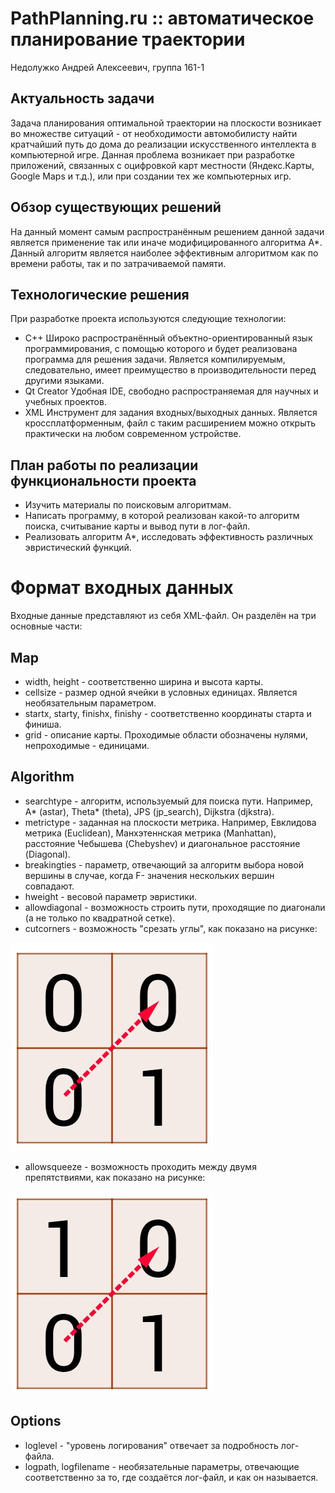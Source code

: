 # PathPlanning.ru :: автоматическое планирование траектории
Недолужко Андрей Алексеевич, группа 161-1

## Актуальность задачи
Задача планирования оптимальной траектории на плоскости возникает во множестве ситуаций - от необходимости автомобилисту найти кратчайший путь до дома до реализации искусственного интеллекта в компьютерной игре. Данная проблема возникает при разработке приложений, связанных с оцифровкой карт местности (Яндекс.Карты, Google Maps и т.д.), или при создании тех же компьютерных игр. 

## Обзор существующих решений
На данный момент самым распространённым решением данной задачи является применение так или иначе модифицированного алгоритма А*. Данный алгоритм является наиболее эффективным алгоритмом как по времени работы, так и по затрачиваемой памяти. 

## Технологические решения
При разработке проекта используются следующие технологии:

- C++ 
Широко распространённый объектно-ориентированный язык программирования, с помощью которого и будет реализована программа для решения задачи. Является компилируемым, следовательно, имеет преимущество в производительности перед другими языками.
- Qt Creator
Удобная IDE, свободно распространяемая для научных и учебных проектов.
- XML
Инструмент для задания входных/выходных данных. Является кроссплатформенным, файл с таким расширением можно открыть практически на любом современном устройстве. 

## План работы по реализации функциональности проекта 
- Изучить материалы по поисковым алгоритмам.
- Написать программу, в которой реализован какой-то алгоритм поиска, считывание карты и вывод пути в лог-файл. 
- Реализовать алгоритм A*, исследовать эффективность различных эвристический функций.

# Формат входных данных
Входные данные представляют из себя XML-файл. Он разделён на три основные части:

## Map

- width, height - соответственно ширина и высота карты.
- cellsize - размер одной ячейки в условных единицах. Является необязательным параметром.
- startx, starty, finishx, finishy - соответственно координаты старта и финиша.
- grid - описание карты. Проходимые области обозначены нулями, непроходимые - единицами.

## Algorithm

- searchtype - алгоритм, используемый для поиска пути. Например, A* (astar), Theta* (theta), JPS (jp_search), Dijkstra (djkstra).
- metrictype - заданная на плоскости метрика. Например, Евклидова метрика (Euclidean), Манхэтеннская метрика (Manhattan), расстояние Чебышева (Chebyshev) и диагональное расстояние (Diagonal).
- breakingties - параметр, отвечающий за алгоритм выбора новой вершины в случае, когда F- значения нескольких вершин совпадают.
- hweight - весовой параметр эвристики.
- allowdiagonal - возможность строить пути, проходящие по диагонали (а не только по квадратной сетке).
- cutcorners - возможность "срезать углы", как показано на рисунке:

![Alt text](/images/corner.jpg)

- allowsqueeze - возможность проходить между двумя препятствиями, как показано на рисунке:

![Alt text](/images/squeze.jpg)

## Options

- loglevel - "уровень логирования" отвечает за подробность лог-файла.
- logpath, logfilename - необязательные параметры, отвечающие соответственно за то, где создаётся лог-файл, и как он называется.
